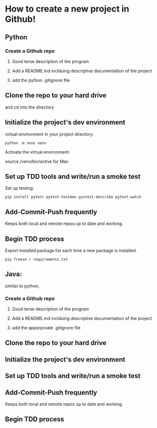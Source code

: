 # How to create a new project in Github!

## Python

### Create a Github repo
1. Good terse description of the program

2. Add a README.md inclduing descriptive documentation of the project

3. add the python .gitignore file

## Clone the repo to your hard drive
and cd into the directory 

## Initialize the project's dev environment 
virtual environment in your project directory:

```
python -m venv venv 
```

Activate the virtual environment:

source./venv/bin/active for Mac  

## Set up TDD tools and write/run a smoke test
Set up testing:

```
pip install pytest pytest-testmon pystest-describe pytest-watch
```

## Add-Commit-Push frequently 
Keeps both local and remote repos up to date and working. 


## Begin TDD process 
Export installed package list each time a new package is installed.

``` 
pip freeze > requirements.txt
```





## Java:
similar to python, 

### Create a Github repo
1. Good terse description of the program

2. Add a README.md inclduing descriptive documentation of the project

3. add the apporproate .gitignore file

## Clone the repo to your hard drive

## Initialize the project's dev environment 

## Set up TDD tools and write/run a smoke test


## Add-Commit-Push frequently 
Keeps both local and remote repos up to date and working. 

## Begin TDD process 


